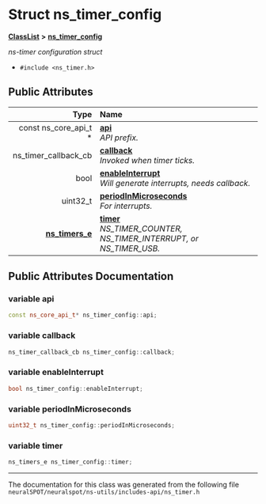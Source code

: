 

# Struct ns\_timer\_config



[**ClassList**](annotated.md) **>** [**ns\_timer\_config**](structns__timer__config.md)



_ns-timer configuration struct_ 

* `#include <ns_timer.h>`





















## Public Attributes

| Type | Name |
| ---: | :--- |
|  const ns\_core\_api\_t \* | [**api**](#variable-api)  <br>_API prefix._  |
|  ns\_timer\_callback\_cb | [**callback**](#variable-callback)  <br>_Invoked when timer ticks._  |
|  bool | [**enableInterrupt**](#variable-enableinterrupt)  <br>_Will generate interrupts, needs callback._  |
|  uint32\_t | [**periodInMicroseconds**](#variable-periodinmicroseconds)  <br>_For interrupts._  |
|  [**ns\_timers\_e**](ns__timer_8h.md#enum-ns_timers_e) | [**timer**](#variable-timer)  <br>_NS\_TIMER\_COUNTER, NS\_TIMER\_INTERRUPT, or NS\_TIMER\_USB._  |












































## Public Attributes Documentation




### variable api 

```C++
const ns_core_api_t* ns_timer_config::api;
```






### variable callback 

```C++
ns_timer_callback_cb ns_timer_config::callback;
```






### variable enableInterrupt 

```C++
bool ns_timer_config::enableInterrupt;
```






### variable periodInMicroseconds 

```C++
uint32_t ns_timer_config::periodInMicroseconds;
```






### variable timer 

```C++
ns_timers_e ns_timer_config::timer;
```




------------------------------
The documentation for this class was generated from the following file `neuralSPOT/neuralspot/ns-utils/includes-api/ns_timer.h`

